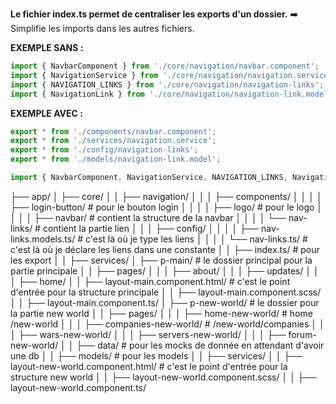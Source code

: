 **Le fichier index.ts permet de centraliser les exports d'un dossier.**
➡️ Simplifie les imports dans les autres fichiers.


**EXEMPLE SANS :**

```ts
import { NavbarComponent } from './core/navigation/navbar.component';
import { NavigationService } from './core/navigation/navigation.service';
import { NAVIGATION_LINKS } from './core/navigation/navigation-links';
import { NavigationLink } from './core/navigation/navigation-link.model'
```

**EXEMPLE AVEC :**
```ts
export * from './components/navbar.component';
export * from './services/navigation.service';
export * from './config/navigation-links';
export * from './models/navigation-link.model';

import { NavbarComponent, NavigationService, NAVIGATION_LINKS, NavigationLink } from './core/navigation';
```


├── app/
│   ├── core/ 
│   │   ├── navigation/ 
│   │   │   ├──  components/
│   │   │   │      ├── login-button/ # pour le bouton login
│   │   │   │      ├── logo/    # pour le logo
│   │   │   │      ├── navbar/  # contient la structure de la navbar
│   │   │   │      └── nav-links/ # contient la partie lien
│   │   │   ├──  config/
│   │   │   │      ├── nav-links.models.ts/ # c'est là où je type les liens
│   │   │   │      └── nav-links.ts/ # c'est là où je déclare les liens dans une constante
│   │   ├── index.ts/ # pour les export
│   │   ├── services/ 
│   ├── p-main/ # le dossier principal pour la partie principale
│   │   ├── pages/
│   │   │   ├── about/
│   │   │   ├── updates/
│   │   │   ├── home/
│   │   ├── layout-main.component.html/ # c'est le point d'entrée pour la structure principale
│   │   ├── layout-main.component.scss/
│   │   ├── layout-main.component.ts/
│   ├── p-new-world/ # le dossier pour la partie new world
│   │   ├── pages/
│   │   │   ├── home-new-world/ # home /new-world
│   │   │   ├── companies-new-world/ # /new-world/companies
│   │   │   ├── wars-new-world/
│   │   │   ├── servers-new-world/
│   │   │   ├── forum-new-world/
│   │   ├── data/ # pour les mocks de donnée en attendant d'avoir une db
│   │   ├── models/ # pour les models
│   │   ├── services/
│   │   ├── layout-new-world.component.html/ # c'est le point d'entrée pour la structure new world
│   │   ├── layout-new-world.component.scss/
│   │   ├── layout-new-world.component.ts/